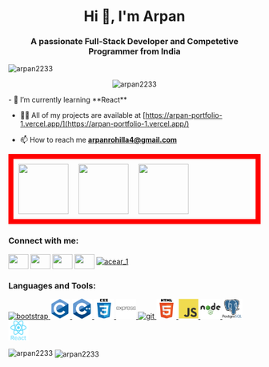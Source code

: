 <!--
**arpan2233/arpan2233** is a ✨ _special_ ✨ repository because its `README.md` (this file) appears on your GitHub profile.

Here are some ideas to get you started:

- 🔭 I’m currently working on ...
- 🌱 I’m currently learning ...
- 👯 I’m looking to collaborate on ...
- 🤔 I’m looking for help with ...
- 💬 Ask me about ...
- 📫 How to reach me: ...
- 😄 Pronouns: ...
- ⚡ Fun fact: ...
-->
      
<h1 align="center">Hi 👋, I'm Arpan</h1>
<h3 align="center">A passionate Full-Stack Developer and Competetive Programmer from India</h3>

<p align="left"> <img src="https://komarev.com/ghpvc/?username=arpan2233&label=Profile%20views&color=0e75b6&style=flat" alt="arpan2233" /> </p>
<!-- <p ><img height="100" width="100" src="https://images.pexels.com/photos/1103970/pexels-photo-1103970.jpeg?auto=compress&cs=tinysrgb&w=600"/></p> -->
<p align="center"> <img src="https://github-profile-trophy.vercel.app/?username=arpan2233" alt="arpan2233" /> </p>
- 🌱 I’m currently learning **React**

- 👨‍💻 All of my projects are available at [https://arpan-portfolio-1.vercel.app/](https://arpan-portfolio-1.vercel.app/)

- 📫 How to reach me **arpanrohilla4@gmail.com**

<div style="display: flex;  border: 10px solid red; align:"center">
    <img style="width: 100px;  height:100px; margin: 10px;" src="https://assets.leetcode.com/static_assets/marketing/2024-50-lg.png"/>
    <img style="width: 100px;  height:100px; margin: 10px;" src="https://assets.leetcode.com/static_assets/marketing/2024-100-lg.png">
    <img style="width: 100px;  height:100px; margin: 10px;" src="https://leetcode.com/static/images/badges/dcc-2024-3.png">
</div>
<h3 align="left">Connect with me:</h3>
<p align="left">
<a href="https://www.instagram.com/arpanr70/"><img align="center"  src="https://uxwing.com/wp-content/themes/uxwing/download/brands-and-social-media/ig-instagram-icon.svg" height="30" width="40" /></a>
      <a href="https://www.linkedin.com/in/arpan-rohilla-65991b256"><img align="center" src="https://uxwing.com/wp-content/themes/uxwing/download/brands-and-social-media/linkedin-app-icon.svg"height="30" width="40"  /></a>
      <a href="https://x.com/ARPAN__R"><img align="center" src="https://uxwing.com/wp-content/themes/uxwing/download/brands-and-social-media/x-social-media-logo-icon.svg" height="30" width="40" /></a>
      <a href="https://github.com/arpan2233"><img align="center" src="https://uxwing.com/wp-content/themes/uxwing/download/brands-and-social-media/github-icon.svg"height="30" width="40"  /></a>
<a href="https://www.leetcode.com/acear_1" target="blank"><img align="center" align="center" src="https://raw.githubusercontent.com/rahuldkjain/github-profile-readme-generator/master/src/images/icons/Social/leet-code.svg" alt="acear_1" height="30" width="40" /></a>
</p>

<h3 align="left" >Languages and Tools:</h3>
<p align="left" > 
      <a href="https://getbootstrap.com" target="_blank" rel="noreferrer"> <img src="https://uxwing.com/wp-content/themes/uxwing/download/brands-and-social-media/bootstrap-5-logo-icon.svg" alt="bootstrap" width="40" height="40"/> </a> 
      <a href="https://www.cprogramming.com/" target="_blank" rel="noreferrer"> <img src="https://raw.githubusercontent.com/devicons/devicon/master/icons/c/c-original.svg" alt="c" width="40" height="40"/> </a> 
      <a href="https://www.w3schools.com/cpp/" target="_blank" rel="noreferrer"> <img src="https://raw.githubusercontent.com/devicons/devicon/master/icons/cplusplus/cplusplus-original.svg" alt="cplusplus" width="40" height="40"/> 
      </a> <a href="https://www.w3schools.com/css/" target="_blank" rel="noreferrer"> <img src="https://raw.githubusercontent.com/devicons/devicon/master/icons/css3/css3-original-wordmark.svg" alt="css3" width="40" height="40"/> </a> 
      <a href="https://expressjs.com" target="_blank" rel="noreferrer"> <img src="https://raw.githubusercontent.com/devicons/devicon/master/icons/express/express-original-wordmark.svg" alt="express" width="40" height="40"/> </a> 
      <a href="https://git-scm.com/" target="_blank" rel="noreferrer"> <img src="https://img.icons8.com/?size=48&id=20906&format=png" alt="git" width="40" height="40"/> </a> 
      <a href="https://www.w3.org/html/" target="_blank" rel="noreferrer"> <img src="https://raw.githubusercontent.com/devicons/devicon/master/icons/html5/html5-original-wordmark.svg" alt="html5" width="40" height="40"/> </a> <a href="https://developer.mozilla.org/en-US/docs/Web/JavaScript" target="_blank" rel="noreferrer"> <img src="https://raw.githubusercontent.com/devicons/devicon/master/icons/javascript/javascript-original.svg" alt="javascript" width="40" height="40"/> </a> <a href="https://nodejs.org" target="_blank" rel="noreferrer"> <img src="https://raw.githubusercontent.com/devicons/devicon/master/icons/nodejs/nodejs-original-wordmark.svg" alt="nodejs" width="40" height="40"/> </a> <a href="https://www.postgresql.org" target="_blank" rel="noreferrer"> <img src="https://raw.githubusercontent.com/devicons/devicon/master/icons/postgresql/postgresql-original-wordmark.svg" alt="postgresql" width="40" height="40"/> </a> <a href="https://reactjs.org/" target="_blank" rel="noreferrer"> <img src="https://raw.githubusercontent.com/devicons/devicon/master/icons/react/react-original-wordmark.svg" alt="react" width="40" height="40"/> </a> </p>

<p><img align="left" src="https://github-readme-stats.vercel.app/api/top-langs?username=arpan2233&show_icons=true&locale=en&layout=compact" alt="arpan2233" /></p>

<p>&nbsp;<img align="center" src="https://github-readme-stats.vercel.app/api?username=arpan2233&show_icons=true&locale=en" alt="arpan2233" /></p>






